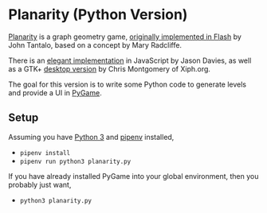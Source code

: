 
# Planarity (Python Version)

[Planarity](https://en.wikipedia.org/wiki/Planarity) is a graph geometry game, [originally implemented in Flash](http://planarity.net/) by John Tantalo, based on a concept by Mary Radcliffe.

There is an [elegant implementation](https://www.jasondavies.com/planarity/) in JavaScript by Jason Davies, as well as a GTK+ [desktop version](http://web.mit.edu/xiphmont/Public/gPlanarity.html) by Chris Montgomery of Xiph.org.

The goal for this version is to write some Python code to generate levels and provide a UI in [PyGame](https://www.pygame.org/).

## Setup

Assuming you have [Python 3](https://www.python.org/) and [pipenv](https://pipenv-fork.readthedocs.io/en/latest/) installed,

* `pipenv install`
* `pipenv run python3 planarity.py`

If you have already installed PyGame into your global environment, then you probably just want,

* `python3 planarity.py`
